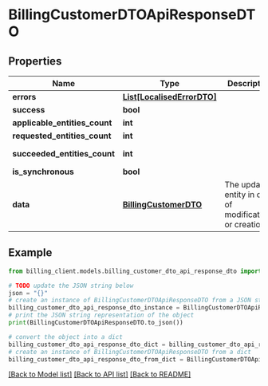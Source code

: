 # BillingCustomerDTOApiResponseDTO


## Properties

Name | Type | Description | Notes
------------ | ------------- | ------------- | -------------
**errors** | [**List[LocalisedErrorDTO]**](LocalisedErrorDTO.md) |  | [optional] 
**success** | **bool** |  | [optional] 
**applicable_entities_count** | **int** |  | [optional] 
**requested_entities_count** | **int** |  | [optional] 
**succeeded_entities_count** | **int** |  | [optional] [readonly] 
**is_synchronous** | **bool** |  | [optional] 
**data** | [**BillingCustomerDTO**](BillingCustomerDTO.md) | The updated entity in case of modifications or creation | [optional] 

## Example

```python
from billing_client.models.billing_customer_dto_api_response_dto import BillingCustomerDTOApiResponseDTO

# TODO update the JSON string below
json = "{}"
# create an instance of BillingCustomerDTOApiResponseDTO from a JSON string
billing_customer_dto_api_response_dto_instance = BillingCustomerDTOApiResponseDTO.from_json(json)
# print the JSON string representation of the object
print(BillingCustomerDTOApiResponseDTO.to_json())

# convert the object into a dict
billing_customer_dto_api_response_dto_dict = billing_customer_dto_api_response_dto_instance.to_dict()
# create an instance of BillingCustomerDTOApiResponseDTO from a dict
billing_customer_dto_api_response_dto_from_dict = BillingCustomerDTOApiResponseDTO.from_dict(billing_customer_dto_api_response_dto_dict)
```
[[Back to Model list]](../README.md#documentation-for-models) [[Back to API list]](../README.md#documentation-for-api-endpoints) [[Back to README]](../README.md)


